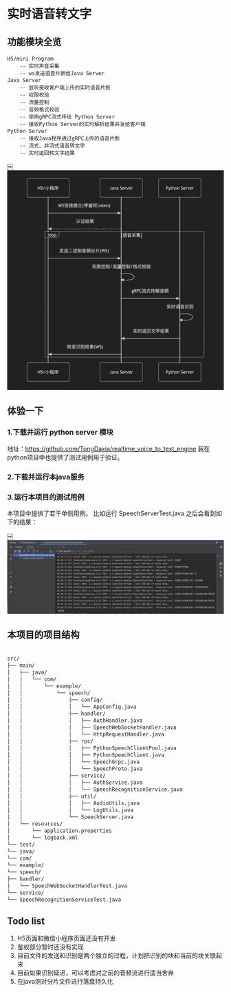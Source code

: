 # 实时语音转文字

## 功能模块全览

```
H5/mini Program
    -- 实时声音采集
    -- ws发送语音片断给Java Server
Java Server
    -- 监听接收客户端上传的实时语音片断
    -- 权限校验
    -- 流量控制
    -- 音频格式校验
    -- 使用gRPC流式传给 Python Server
    -- 接收Python Server的实时解析结果并发给客户端
Python Server
    -- 接收Java程序通过gRPC上传的语音片断
    -- 流式、非流式语音转文字
    -- 实时返回转文字结果
```

￼![图片](pic/实时语音转文字_时序图.png)


## 体验一下

### 1.下载并运行 python server 模块

地址：https://github.com/TongDaxia/realtime_voice_to_text_engine
我在python项目中也提供了测试用例用于验证。

### 2.下载并运行本java服务

### 3.运行本项目的测试用例
本项目中提供了若干单侧用例。
比如运行 SpeechServerTest.java 之后会看到如下的结果：

￼![图片](pic/test1_实时发送语音转文字.jpg)






## 本项目的项目结构
```agsl

src/
├── main/
│   ├── java/
│   │   └── com/
│   │       └── example/
│   │           └── speech/
│   │               ├── config/
│   │               │   └── AppConfig.java
│   │               ├── handler/
│   │               │   ├── AuthHandler.java
│   │               │   ├── SpeechWebSocketHandler.java
│   │               │   └── HttpRequestHandler.java
│   │               ├── rpc/
│   │               │   ├── PythonSpeechClientPool.java
│   │               │   ├── PythonSpeechClient.java
│   │               │   └── SpeechGrpc.java
│   │               │   └── SpeechProto.java
│   │               ├── service/
│   │               │   ├── AuthService.java
│   │               │   └── SpeechRecognitionService.java
│   │               ├── util/
│   │               │   ├── AudioUtils.java
│   │               │   └── LogUtils.java
│   │               └── SpeechServer.java
│   └── resources/
│       └── application.properties
│       └── logback.xml
└── test/
└── java/
└── com/
└── example/
└── speech/
├── handler/
│   └── SpeechWebSocketHandlerTest.java
└── service/
└── SpeechRecognitionServiceTest.java
```

## Todo list

1. H5页面和微信小程序页面还没有开发
2. 鉴权部分暂时还没有实现
3. 目前文件的发送和识别是两个独立的过程，计划把识别的块和当前的块关联起来
4. 目前如果识别延迟，可以考虑对之前的音频流进行适当舍弃
5. 在java测对分片文件进行落盘持久化 


